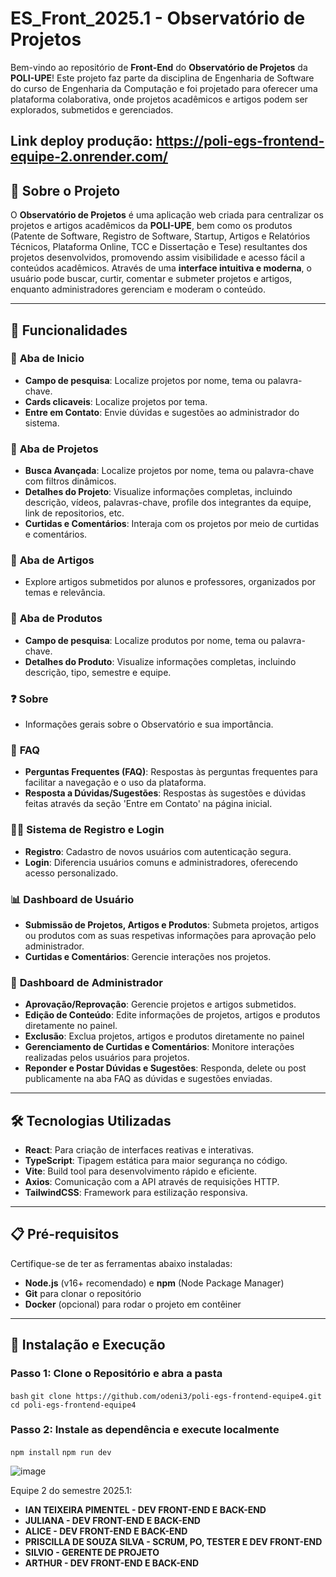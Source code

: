 # **ES_Front_2025.1 - Observatório de Projetos**

Bem-vindo ao repositório de **Front-End** do **Observatório de Projetos** da **POLI-UPE**! Este projeto faz parte da disciplina de Engenharia de Software do curso de Engenharia da Computação e foi projetado para oferecer uma plataforma colaborativa, onde projetos acadêmicos e artigos podem ser explorados, submetidos e gerenciados.

Link deploy produção: https://poli-egs-frontend-equipe-2.onrender.com/
---

## 🌟 **Sobre o Projeto**

O **Observatório de Projetos** é uma aplicação web criada para centralizar os projetos e artigos acadêmicos da **POLI-UPE**, bem como os produtos (Patente de Software, Registro de Software, Startup, Artigos e Relatórios Técnicos, Plataforma Online, TCC e Dissertação e Tese) resultantes dos projetos desenvolvidos, promovendo assim visibilidade e acesso fácil a conteúdos acadêmicos. Através de uma **interface intuitiva e moderna**, o usuário pode buscar, curtir, comentar e submeter projetos e artigos, enquanto administradores gerenciam e moderam o conteúdo.

---

## 🚀 **Funcionalidades**

### 📂 **Aba de Inicio**
- **Campo de pesquisa**: Localize projetos por nome, tema ou palavra-chave.
- **Cards clicaveis**:  Localize projetos por tema.
- **Entre em Contato**: Envie dúvidas e sugestões ao administrador do sistema.

### 📂 **Aba de Projetos**
- **Busca Avançada**: Localize projetos por nome, tema ou palavra-chave com filtros dinâmicos.
- **Detalhes do Projeto**: Visualize informações completas, incluindo descrição, vídeos, palavras-chave, profile dos integrantes da equipe, link de repositorios, etc.
- **Curtidas e Comentários**: Interaja com os projetos por meio de curtidas e comentários.

### 📂 **Aba de Artigos**
- Explore artigos submetidos por alunos e professores, organizados por temas e relevância.

### 📂 **Aba de Produtos**
- **Campo de pesquisa**: Localize produtos por nome, tema ou palavra-chave.
- **Detalhes do Produto**: Visualize informações completas, incluindo descrição, tipo, semestre e equipe.

### ❓ **Sobre**
- Informações gerais sobre o Observatório e sua importância.

### 📑 **FAQ**
- **Perguntas Frequentes (FAQ)**: Respostas às perguntas frequentes para facilitar a navegação e o uso da plataforma.
- **Resposta a Dúvidas/Sugestões**: Respostas às sugestões e dúvidas feitas através da seção 'Entre em Contato' na página inicial.

### 🧑‍💻 **Sistema de Registro e Login**
- **Registro**: Cadastro de novos usuários com autenticação segura.
- **Login**: Diferencia usuários comuns e administradores, oferecendo acesso personalizado.

### 📊 **Dashboard de Usuário**
- **Submissão de Projetos, Artigos e Produtos**: Submeta projetos, artigos ou produtos com as suas respetivas informações para aprovação pelo administrador.
- **Curtidas e Comentários**: Gerencie interações nos projetos.

### 🔧 **Dashboard de Administrador**
- **Aprovação/Reprovação**: Gerencie projetos e artigos submetidos.
- **Edição de Conteúdo**: Edite informações de projetos, artigos e produtos diretamente no painel.
- **Exclusão**: Exclua projetos, artigos e produtos diretamente no painel
- **Gerenciamento de Curtidas e Comentários**: Monitore interações realizadas pelos usuários para projetos.
- **Reponder e Postar Dúvidas e Sugestões**: Responda, delete ou post publicamente na aba FAQ as dúvidas e sugestões enviadas.

---

## 🛠 **Tecnologias Utilizadas**

- **React**: Para criação de interfaces reativas e interativas.
- **TypeScript**: Tipagem estática para maior segurança no código.
- **Vite**: Build tool para desenvolvimento rápido e eficiente.
- **Axios**: Comunicação com a API através de requisições HTTP.
- **TailwindCSS**: Framework para estilização responsiva.

---

## 📋 **Pré-requisitos**

Certifique-se de ter as ferramentas abaixo instaladas:

- **Node.js** (v16+ recomendado) e **npm** (Node Package Manager)
- **Git** para clonar o repositório
- **Docker** (opcional) para rodar o projeto em contêiner

---

## 🔧 **Instalação e Execução**

### Passo 1: Clone o Repositório e abra a pasta
```bash```
```git clone https://github.com/odeni3/poli-egs-frontend-equipe4.git```
```cd poli-egs-frontend-equipe4```
### Passo 2: Instale as dependência e execute localmente
```npm install```
```npm run dev```

![image](https://github.com/user-attachments/assets/44568fd9-6047-4b84-8a4b-d3f7ed63f996)

Equipe 2 do semestre 2025.1:
- **IAN TEIXEIRA PIMENTEL - DEV FRONT-END E BACK-END**
- **JULIANA - DEV FRONT-END E BACK-END**
- **ALICE - DEV FRONT-END E BACK-END**
- **PRISCILLA DE SOUZA SILVA - SCRUM, PO, TESTER E DEV FRONT-END**
- **SILVIO - GERENTE DE PROJETO**
- **ARTHUR - DEV FRONT-END E BACK-END**
